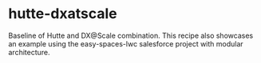 # hutte-dxatscale
Baseline of Hutte and DX@Scale combination. This recipe also showcases an example using the easy-spaces-lwc salesforce project with modular architecture.
